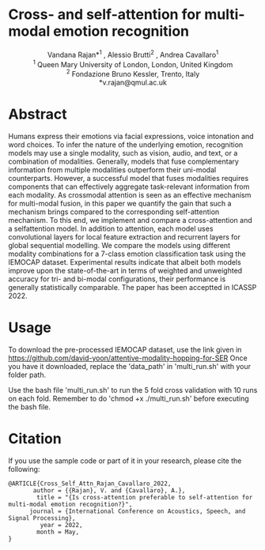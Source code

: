 # Cross- and self-attention for multi-modal emotion recognition
<p align="center">
Vandana Rajan*<sup>1</sup> , Alessio Brutti<sup>2</sup> , Andrea Cavallaro<sup>1</sup> </br>
<sup>1</sup> Queen Mary University of London, London, United Kingdom</br>
<sup>2</sup> Fondazione Bruno Kessler, Trento, Italy</br>
*v.rajan@qmul.ac.uk</br>
</p>

# Abstract
Humans express their emotions via facial expressions, voice intonation and word choices. To infer the nature of the underlying emotion,
recognition models may use a single modality, such as vision, audio, and text, or a combination of modalities. Generally, models
that fuse complementary information from multiple modalities outperform their uni-modal counterparts. However, a successful model
that fuses modalities requires components that can effectively aggregate task-relevant information from each modality. As crossmodal
attention is seen as an effective mechanism for multi-modal fusion, in this paper we quantify the gain that such a mechanism
brings compared to the corresponding self-attention mechanism. To this end, we implement and compare a cross-attention and a selfattention
model. In addition to attention, each model uses convolutional layers for local feature extraction and recurrent layers for
global sequential modelling. We compare the models using different modality combinations for a 7-class emotion classification
task using the IEMOCAP dataset. Experimental results indicate that albeit both models improve upon the state-of-the-art in terms
of weighted and unweighted accuracy for tri- and bi-modal configurations, their performance is generally statistically comparable. The paper has been acceptted in ICASSP 2022. 

# Usage
To download the pre-processed IEMOCAP dataset, use the link given in https://github.com/david-yoon/attentive-modality-hopping-for-SER
Once you have it downloaded, replace the 'data_path' in 'multi_run.sh' with your folder path.

Use the bash file 'multi_run.sh' to run the 5 fold cross validation with 10 runs on each fold. Remember to do 'chmod +x ./multi_run.sh' before executing the bash file.

# Citation
If you use the sample code or part of it in your research, please cite the following:

```
@ARTICLE{Cross_Self_Attn_Rajan_Cavallaro_2022,
       author = {{Rajan}, V. and {Cavallaro}, A.},
        title = "{Is cross-attention preferable to self-attention for multi-modal emotion recognition?}",
      journal = {International Conference on Acoustics, Speech, and Signal Processing},
         year = 2022,
        month = May,
}
```
